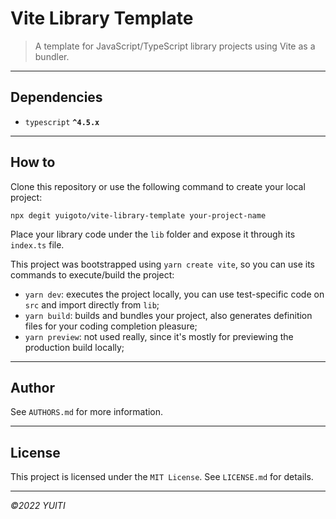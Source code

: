 # Vite Library Template

> A template for JavaScript/TypeScript library projects using Vite as a bundler.

---

## Dependencies

- `typescript` **`^4.5.x`**

---

## How to

Clone this repository or use the following command to create your local project:

```
npx degit yuigoto/vite-library-template your-project-name
```

Place your library code under the `lib` folder and expose it through its `index.ts` file.

This project was bootstrapped using `yarn create vite`, so you can use its commands to execute/build the project:

- `yarn dev`: executes the project locally, you can use test-specific code on `src` and import directly from `lib`;
- `yarn build`: builds and bundles your project, also generates definition files for your coding completion pleasure;
- `yarn preview`: not used really, since it's mostly for previewing the production build locally;

---

## Author

See `AUTHORS.md` for more information.

---

## License

This project is licensed under the `MIT License`. See `LICENSE.md` for details.

---

_&copy;2022 YUITI_
